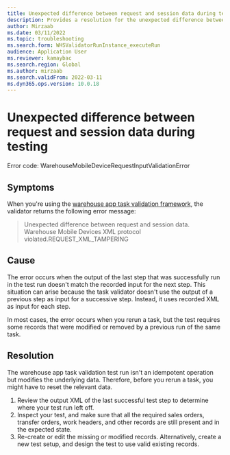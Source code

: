 ```yaml
---
title: Unexpected difference between request and session data during testing
description: Provides a resolution for the unexpected difference between request and session data in warehouse app task validation results.
author: Mirzaab
ms.date: 03/11/2022
ms.topic: troubleshooting
ms.search.form: WHSValidatorRunInstance_executeRun
audience: Application User
ms.reviewer: kamaybac
ms.search.region: Global
ms.author: mirzaab
ms.search.validFrom: 2022-03-11
ms.dyn365.ops.version: 10.0.18
---
```


# Unexpected difference between request and session data during testing

Error code: WarehouseMobileDeviceRequestInputValidationError

## Symptoms

When you're using the [warehouse app task validation framework](/dynamics365-release-plan/2019wave2/dynamics365-supply-chain-management/warehouse-app-task-validation-rsat), the validator returns the following error message:

> Unexpected difference between request and session data. Warehouse Mobile Devices XML protocol violated.REQUEST_XML_TAMPERING

## Cause

The error occurs when the output of the last step that was successfully run in the test run doesn't match the recorded input for the next step. This situation can arise because the task validator doesn't use the output of a previous step as input for a successive step. Instead, it uses recorded XML as input for each step.

In most cases, the error occurs when you rerun a task, but the test requires some records that were modified or removed by a previous run of the same task.

## Resolution

The warehouse app task validation test run isn't an idempotent operation but modifies the underlying data. Therefore, before you rerun a task, you might have to reset the relevant data.

1. Review the output XML of the last successful test step to determine where your test run left off.
1. Inspect your test, and make sure that all the required sales orders, transfer orders, work headers, and other records are still present and in the expected state.
1. Re-create or edit the missing or modified records. Alternatively, create a new test setup, and design the test to use valid existing records.
